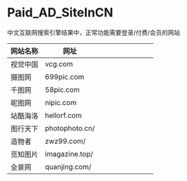 # Paid_AD_SiteInCN
中文互联网搜索引擎结果中，正常功能需要登录/付费/会员的网站

| 网站名称 | 网址              |   |   |   |   |   |   |   |   |
|------|-----------------|---|---|---|---|---|---|---|---|
| 视觉中国 | vcg.com         |   |   |   |   |   |   |   |   |
| 摄图网  | 699pic.com      |   |   |   |   |   |   |   |   |
| 千图网  | 58pic.com       |   |   |   |   |   |   |   |   |
| 昵图网  | nipic.com       |   |   |   |   |   |   |   |   |
| 站酷海洛 | hellorf.com     |   |   |   |   |   |   |   |   |
| 图行天下 | photophoto.cn/  |   |   |   |   |   |   |   |   |
| 造物者  | zwz99.com/      |   |   |   |   |   |   |   |   |
| 觅知图片 | imagazine.top/  |   |   |   |   |   |   |   |   |
| 全景网  | quanjing.com/   |   |   |   |   |   |   |   |   |

